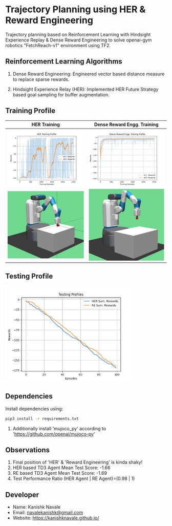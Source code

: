 # Trajectory Planning using HER & Reward Engineering

Trajectory planning based on Reinforcement Learning with Hindsight Experience Replay & Dense Reward Engineering to solve openai-gym robotics "FetchReach-v1" environment using TF2.

## Reinforcement Learning Algorithms

1. Dense Reward Engineering: Engineered vector based distance measure to replace sparse rewards.

2. Hindsight Experience Relay (HER): Implemented HER Future Strategy based goal sampling for buffer augmentation.

## Training Profile

|HER Training|Dense Reward Engg. Training|
|:--:|:--:|
|<img src="Profile/data/HER Training Profile.png" width="400">|<img src="Profile/data/RE Training Profile.png" width="400">|
|<img src="HER/data/test.gif" width="400">|<img src="Reward Engineering/data/test.gif" width="235">|

## Testing Profile

<img src="Profile/data/Testing Profile.png" width="400">

## Dependencies

Install dependencies using:

```bash
pip3 install -r requirements.txt 
```

1. Additionally install 'mujoco_py' according to 'https://github.com/openai/mujoco-py'

## Observations

1. Final position of 'HER' & 'Reward Engineering' is kinda shaky!
2. HER based TD3 Agent Mean Test Score: -1.66
3. RE based TD3 Agent Mean Test Score: -1.69
4. Test Performance Ratio (HER Agent | RE Agent)=(0.98 | 1)

## Developer

* Name: Kanishk Navale
* Email: navalekanishk@gmail.com
* Website: https://kanishknavale.github.io/
